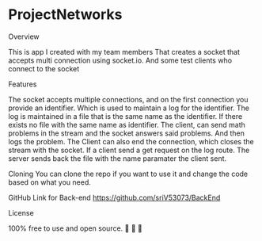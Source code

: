 # ProjectNetworks
Overview

This is app I created with my team members That creates a socket that accepts multi connection using socket.io. And some test clients who connect to the socket

Features

The socket accepts multiple connections, and on the first connection you provide an identifier. Which is used to maintain a log for the identifier. The log is maintained
in a file that is the same name as the identifier. If there exists no file with the same name as identifier. The client, can send math problems in the stream and the socket
answers said problems. And then logs the problem. The Client can also end the connection, which closes the stream with the socket. If a client send a get request on the log route. The server sends back the file with the name paramater the client sent.

Cloning You can clone the repo if you want to use it and change the code based on what you need.

GitHub Link for Back-end https://github.com/sriV53073/BackEnd

License

100% free to use and open source. 🙈 🙉 🙊
